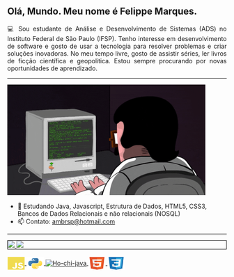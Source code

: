 ## Olá, Mundo. Meu nome é Felippe Marques.

<div align="justify">💻 Sou estudante de Análise e Desenvolvimento de Sistemas (ADS) no Instituto Federal de São Paulo (IFSP). Tenho interesse em desenvolvimento de software e gosto de usar a tecnologia para resolver problemas e criar soluções inovadoras. No meu tempo livre, gosto de assistir séries, ler livros de ficção científica e geopolítica. Estou sempre procurando por novas oportunidades de aprendizado.</div>

<hr>

<div align="left">  
  <img src="https://github.com/hochiminh1996/Introduction-to-javascript/blob/master/dev_gif.gif" width="455px">  
</div>  

- 🌱 Estudando Java, Javascript, Estrutura de Dados, HTML5, CSS3, Bancos de Dados Relacionais e não relacionais (NOSQL)
- 📫 Contato: ambrsp@hotmail.com  

<hr>

<div align="left" style="border:1px solid">
  <a href="https://github.com/hochiminh1996">
  <img height="180em" width="" src="https://github-readme-stats.vercel.app/api?username=hochiminh1996&show_icons=true&theme=dark&include_all_commits=true&count_private=true"/>
    <img height="180em" src="https://github-readme-stats.vercel.app/api/top-langs/?username=hochiminh1996&layout=compact&langs_count=7&theme=dark"/>
</div>
  
  
  
<div style="display: inline_block"><br>
  <img align="center" alt="Ho-chi-Js" height="30" width="40" src="https://raw.githubusercontent.com/devicons/devicon/master/icons/javascript/javascript-plain.svg">
  <img align="center" alt="Ho-chi-Python" height="30" width="40" src="https://raw.githubusercontent.com/devicons/devicon/master/icons/python/python-original.svg">
  <img align="center" alt="Ho-chi-java" height="30" width="40" src="https://cdn-icons-png.flaticon.com/512/226/226777.png">
  <img align="center" alt="Ho-chi-HTML" height="30" width="40" src="https://raw.githubusercontent.com/devicons/devicon/master/icons/html5/html5-original.svg">
  <img align="center" alt="Ho-chi-CSS" height="30" width="40" src="https://raw.githubusercontent.com/devicons/devicon/master/icons/css3/css3-original.svg">
 
</div>  






